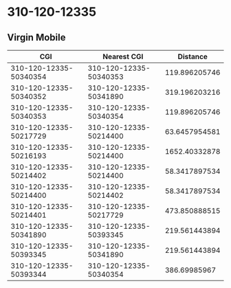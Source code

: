 # 310-120-12335
## Virgin Mobile


| CGI | Nearest CGI | Distance |
|-----|-------------|----------|
| 310-120-12335-50340354 | 310-120-12335-50340353 | 119.896205746 |
| 310-120-12335-50340352 | 310-120-12335-50341890 | 319.196203216 |
| 310-120-12335-50340353 | 310-120-12335-50340354 | 119.896205746 |
| 310-120-12335-50217729 | 310-120-12335-50214400 | 63.6457954581 |
| 310-120-12335-50216193 | 310-120-12335-50214400 | 1652.40332878 |
| 310-120-12335-50214402 | 310-120-12335-50214400 | 58.3417897534 |
| 310-120-12335-50214400 | 310-120-12335-50214402 | 58.3417897534 |
| 310-120-12335-50214401 | 310-120-12335-50217729 | 473.850888515 |
| 310-120-12335-50341890 | 310-120-12335-50393345 | 219.561443894 |
| 310-120-12335-50393345 | 310-120-12335-50341890 | 219.561443894 |
| 310-120-12335-50393344 | 310-120-12335-50340354 | 386.69985967 |
